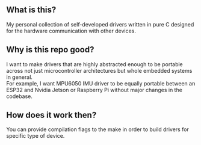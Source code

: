 ## What is this?
My personal collection of self-developed drivers written in pure C designed for the hardware communication with other devices.

## Why is this repo good?
I want to make drivers that are highly abstracted enough to be portable across not just microcontroller architectures but whole embedded systems in general.\
For example, I want MPU6050 IMU driver to be equally portable between an ESP32 and Nvidia Jetson or Raspberry Pi without major changes in the codebase.

## How does it work then?
You can provide compilation flags to the make in order to build drivers for specific type of device.
